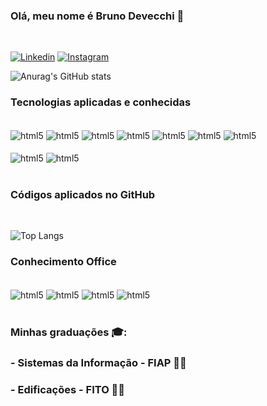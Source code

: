 

### Olá, meu nome é Bruno Devecchi 🤟

<br>

[![Linkedin](https://img.shields.io/badge/LinkedIn-0077B5?style=for-the-badge&logo=linkedin&logoColor=white)](https://www.linkedin.com/in/brunodevecchi/)
[![Instagram](https://img.shields.io/badge/Instagram-E4405F?style=for-the-badge&logo=instagram&logoColor=white)](https://www.instagram.com/devecchi__/)

![Anurag's GitHub stats](https://github-readme-stats.vercel.app/api?username=Devecch1&exclude_repo=github-readme-stats,anuraghazra.github.io&theme=transparent)


### Tecnologias aplicadas e conhecidas

<div style="display: inline_block"><br/>
    <img align="center" alt="html5" src="https://img.shields.io/badge/Java-ED8B00?style=for-the-badge&logo=openjdk&logoColor=white" />
    <img align="center" alt="html5" src="https://img.shields.io/badge/Bootstrap-563D7C?style=for-the-badge&logo=bootstrap&logoColor=white" />
    <img align="center" alt="html5" src="https://img.shields.io/badge/Spring-6DB33F?style=for-the-badge&logo=spring&logoColor=white" />
    <img align="center" alt="html5" src="https://img.shields.io/badge/Microsoft_SQL_Server-CC2927?style=for-the-badge&logo=microsoft-sql-server&logoColor=white" />
    <img align="center" alt="html5" src="https://img.shields.io/badge/JavaScript-F7DF1E?style=for-the-badge&logo=javascript&logoColor=black" />
    <img align="center" alt="html5" src="https://img.shields.io/badge/Swift-FA7343?style=for-the-badge&logo=swift&logoColor=white" />
    <img align="center" alt="html5" src="https://img.shields.io/badge/HTML-239120?style=for-the-badge&logo=html5&logoColor=white" />
</div>
<div style="display: inline_block"><br/>
    <img align="center" alt="html5" src="https://img.shields.io/badge/Microsoft_Azure-2B579A?style=for-the-badge&logo=microsoft-azure&logoColor=white">
    <img align="center" alt="html5" src="https://img.shields.io/badge/SQL_Developer-F7DF1E?style=for-the-badge&logo=oracle&logoColor=white" />
</div>

<br>

### Códigos aplicados no GitHub

<br>


![Top Langs](https://github-readme-stats.vercel.app/api/top-langs/?username=Devecch1&exclude_repo=github-readme-stats,anuraghazra.github.io&theme=transparent)

 ### Conhecimento Office

<div style="display: inline_block"><br/>
    <img align="center" alt="html5" src="https://img.shields.io/badge/Microsoft_Excel-217346?style=for-the-badge&logo=microsoft-excel&logoColor=white">
    <img align="center" alt="html5" src="https://img.shields.io/badge/Microsoft_PowerPoint-B7472A?style=for-the-badge&logo=microsoft-powerpoint&logoColor=white">
    <img align="center" alt="html5" src="https://img.shields.io/badge/Microsoft_SharePoint-0078D4?style=for-the-badge&logo=microsoft-sharepoint&logoColor=white">
    <img align="center" alt="html5" src="https://img.shields.io/badge/Microsoft_Word-2B579A?style=for-the-badge&logo=microsoft-word&logoColor=white">
    
    
</div>

<br> 

### Minhas graduações 🎓:

### - Sistemas da Informação - FIAP 👨‍💻
### - Edificações - FITO 👷‍♂️
